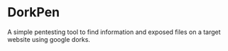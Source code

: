 # DorkPen
A simple pentesting tool to find information and exposed files on a target website using google dorks.
